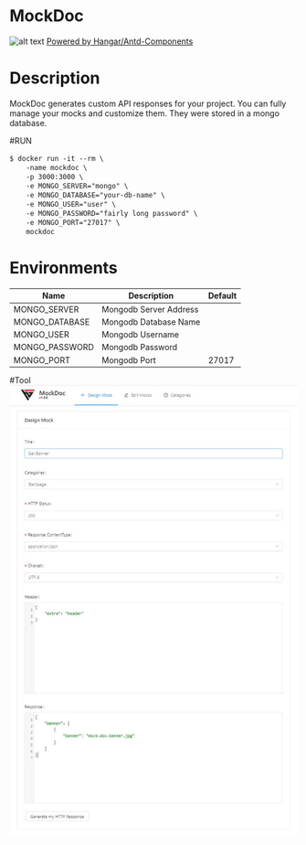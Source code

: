 # MockDoc

![alt text](https://anh4n.github.io/antd-components/images/logo-light.png "Hangar")
[Powered by Hangar/Antd-Components](https://anh4n.github.io/antd-components/#/)

# Description

MockDoc generates custom API responses for your project.
You can fully manage your mocks and customize them. They were stored in a mongo database.

#RUN

```
$ docker run -it --rm \
    -name mockdoc \
    -p 3000:3000 \
    -e MONGO_SERVER="mongo" \
    -e MONGO_DATABASE="your-db-name" \
    -e MONGO_USER="user" \
    -e MONGO_PASSWORD="fairly long password" \
    -e MONGO_PORT="27017" \
    mockdoc
```

# Environments

Name              | Description             |  Default |
----------------- |------------------------ |-----------
MONGO_SERVER      |  Mongodb Server Address |
MONGO_DATABASE    |  Mongodb Database Name  |
MONGO_USER        |  Mongodb Username       |
MONGO_PASSWORD    |  Mongodb Password       |
MONGO_PORT        |  Mongodb Port           | 27017

#Tool
![alt text](./screeshot.jpg "Hangar")
